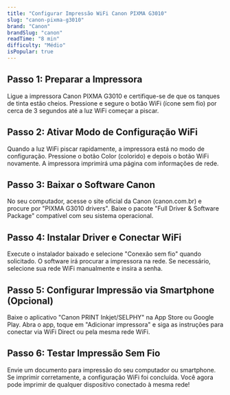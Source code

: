```yaml
---
title: "Configurar Impressão WiFi Canon PIXMA G3010"
slug: "canon-pixma-g3010"
brand: "Canon"
brandSlug: "canon"
readTime: "8 min"
difficulty: "Médio"
isPopular: true
---
```


## Passo 1: Preparar a Impressora

Ligue a impressora Canon PIXMA G3010 e certifique-se de que os tanques de tinta estão cheios. Pressione e segure o botão WiFi (ícone sem fio) por cerca de 3 segundos até a luz WiFi começar a piscar.

## Passo 2: Ativar Modo de Configuração WiFi

Quando a luz WiFi piscar rapidamente, a impressora está no modo de configuração. Pressione o botão Color (colorido) e depois o botão WiFi novamente. A impressora imprimirá uma página com informações de rede.

## Passo 3: Baixar o Software Canon

No seu computador, acesse o site oficial da Canon (canon.com.br) e procure por "PIXMA G3010 drivers". Baixe o pacote "Full Driver & Software Package" compatível com seu sistema operacional.

## Passo 4: Instalar Driver e Conectar WiFi

Execute o instalador baixado e selecione "Conexão sem fio" quando solicitado. O software irá procurar a impressora na rede. Se necessário, selecione sua rede WiFi manualmente e insira a senha.

## Passo 5: Configurar Impressão via Smartphone (Opcional)

Baixe o aplicativo "Canon PRINT Inkjet/SELPHY" na App Store ou Google Play. Abra o app, toque em "Adicionar impressora" e siga as instruções para conectar via WiFi Direct ou pela mesma rede WiFi.

## Passo 6: Testar Impressão Sem Fio

Envie um documento para impressão do seu computador ou smartphone. Se imprimir corretamente, a configuração WiFi foi concluída. Você agora pode imprimir de qualquer dispositivo conectado à mesma rede!
